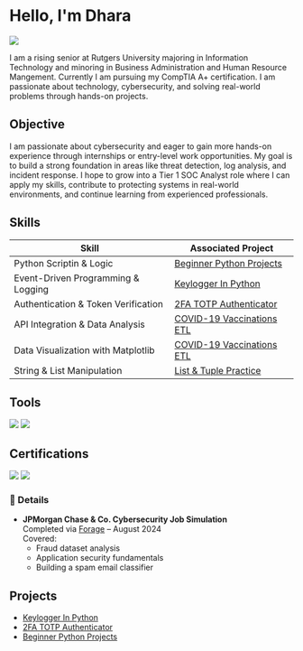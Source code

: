 # Hello, I'm Dhara 
<a href="www.linkedin.com/in/dharapatel730"><img src="https://img.shields.io/badge/-LinkedIn-0072b1?&style=for-the-badge&logo=linkedin&logoColor=white" /></a>

I am a rising senior at Rutgers University majoring in Information Technology and minoring in Business Administration and Human Resource Mangement. Currently I am pursuing my CompTIA A+ certification. I am passionate about technology, cybersecurity, and solving real-world problems through hands-on projects.

## Objective
I am passionate about cybersecurity and eager to gain more hands-on experience through internships or entry-level work opportunities. My goal is to build a strong foundation in areas like threat detection, log analysis, and incident response. I hope to grow into a Tier 1 SOC Analyst role where I can apply my skills, contribute to protecting systems in real-world environments, and continue learning from experienced professionals.

## Skills

| Skill                                         | Associated Project         |
|-----------------------------------------------|----------------------------|
| Python Scriptin & Logic                       | <a href="https://github.com/dpatel730/Beginner-Python-Projects/tree/main">Beginner Python Projects</a>|
| Event-Driven Programming & Logging            | <a href="https://github.com/dpatel730/Keylogger-in-Python-/tree/main">Keylogger In Python</a> |
| Authentication & Token Verification           | <a href="https://github.com/dpatel730/2FA-TOTP-Authenticator/tree/main">2FA TOTP Authenticator</a>|
| API Integration & Data Analysis               | <a href="https://github.com/dpatel730/COVID-19-Vaccinations-ETL/tree/main">COVID-19 Vaccinations ETL</a>|
| Data Visualization with Matplotlib            | <a href="https://github.com/dpatel730/COVID-19-Vaccinations-ETL/tree/main">COVID-19 Vaccinations ETL</a>|
| String & List Manipulation                    | [List & Tuple Practice](https://github.com/yourusername/beginner-python-projects)|

## Tools
<div>
  <img src="https://img.shields.io/badge/-Python-3776AB?&style=for-the-badge&logo=python&logoColor=white" />
  <img src="https://img.shields.io/badge/-VSCode-007ACC?&style=for-the-badge&logo=visualstudiocode&logoColor=white" />
</div>


## Certifications
<div>
  <img src="https://img.shields.io/badge/-CompTIA_A%2B_(in_progress)-4D4D4D?&style=for-the-badge&logo=CompTIA&logoColor=white" />
  <img src="https://img.shields.io/badge/-JPMorgan_Cybersecurity_Simulation-0071C5?&style=for-the-badge&logo=JPMorgan&logoColor=white" />
</div>

### 🧾 Details
- **JPMorgan Chase & Co. Cybersecurity Job Simulation**  
  Completed via [Forage](https://theforage.com/) – August 2024  
  Covered:
  - Fraud dataset analysis
  - Application security fundamentals
  - Building a spam email classifier
 

## Projects
- <a href="https://github.com/dpatel730/Keylogger-in-Python-/tree/main">Keylogger In Python</a>  
- <a href="https://github.com/dpatel730/2FA-TOTP-Authenticator/tree/main">2FA TOTP Authenticator</a>  
- <a href="https://github.com/dpatel730/Beginner-Python-Projects/tree/main">Beginner Python Projects</a>
